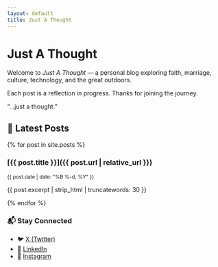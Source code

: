 ```yaml
---
layout: default
title: Just A Thought
---
```


# Just A Thought

Welcome to *Just A Thought* — a personal blog exploring faith, marriage, culture, technology, and the great outdoors.

Each post is a reflection in progress. Thanks for joining the journey.

“…just a thought.”


## 📝 Latest Posts

{% for post in site.posts %}
### [{{ post.title }}]({{ post.url | relative_url }})
<small>{{ post.date | date: "%B %-d, %Y" }}</small>

{{ post.excerpt | strip_html | truncatewords: 30 }}

{% endfor %}


### 📬 Stay Connected

- 🐦 [X (Twitter)](https://twitter.com/jeffthomasiii)
- 💼 [LinkedIn](https://www.linkedin.com/in/jeff-thomas-iii/)
- 📸 [Instagram](https://www.instagram.com/jeffthomasiii)
<!-- - 🧠 [GitHub](https://github.com/jeffthomasiii) -->
